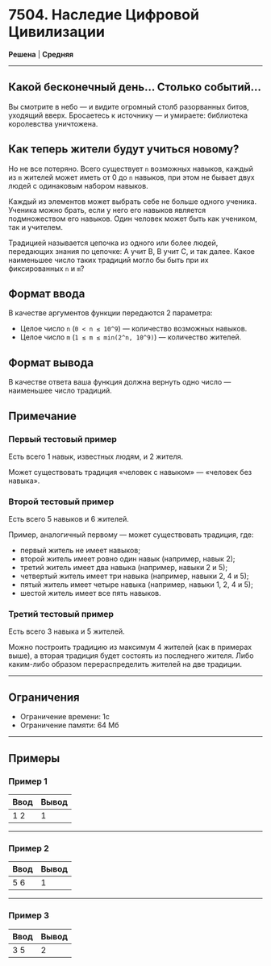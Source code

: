 # 7504. Наследие Цифровой Цивилизации

**Решена** | **Средняя**

---

## Какой бесконечный день... Столько событий...

Вы смотрите в небо — и видите огромный столб разорванных битов, уходящий вверх. Бросаетесь к источнику — и умираете: библиотека королевства уничтожена.

## Как теперь жители будут учиться новому?

Но не все потеряно. Всего существует `n` возможных навыков, каждый из `m` жителей может иметь от 0 до `n` навыков, при этом не бывает двух людей с одинаковым набором навыков.

Каждый из элементов может выбрать себе не больше одного ученика. Ученика можно брать, если у него его навыков является подмножеством его навыков. Один человек может быть как учеником, так и учителем.

Традицией называется цепочка из одного или более людей, передающих знания по цепочке: А учит В, В учит С, и так далее. Какое наименьшее число таких традиций могло бы быть при их фиксированных `n` и `m`?

## Формат ввода

В качестве аргументов функции передаются 2 параметра:

- Целое число `n` (`0 < n ≤ 10^9`) — количество возможных навыков.
- Целое число `m` (`1 ≤ m ≤ min(2^n, 10^9)`) — количество жителей.

## Формат вывода

В качестве ответа ваша функция должна вернуть одно число — наименьшее число традиций.

## Примечание

### Первый тестовый пример

Есть всего 1 навык, известных людям, и 2 жителя.

Может существовать традиция «человек с навыком» — «человек без навыка».

### Второй тестовый пример

Есть всего 5 навыков и 6 жителей.

Пример, аналогичный первому — может существовать традиция, где:
- первый житель не имеет навыков;
- второй житель имеет ровно один навык (например, навык 2);
- третий житель имеет два навыка (например, навыки 2 и 5);
- четвертый житель имеет три навыка (например, навыки 2, 4 и 5);
- пятый житель имеет четыре навыка (например, навыки 1, 2, 4 и 5);
- шестой житель имеет все пять навыков.

### Третий тестовый пример

Есть всего 3 навыка и 5 жителей.

Можно построить традицию из максимум 4 жителей (как в примерах выше), а вторая традиция будет состоять из последнего жителя. Либо каким-либо образом перераспределить жителей на две традиции.

---

## Ограничения

- Ограничение времени: 1с
- Ограничение памяти: 64 Мб

---

## Примеры

### Пример 1

| Ввод | Вывод |
|-------|--------|
| 1 2   | 1      |

---

### Пример 2

| Ввод | Вывод |
|-------|--------|
| 5 6   | 1      |


---

### Пример 3

| Ввод | Вывод |
|-------|--------|
| 3 5   | 2      |
